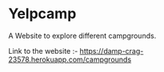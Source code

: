 # Yelpcamp
A Website to explore different campgrounds.

Link to the website :- https://damp-crag-23578.herokuapp.com/campgrounds


